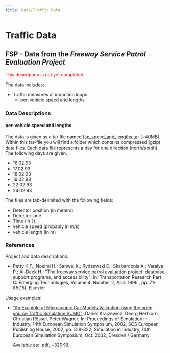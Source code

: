 ```yaml
---
title: Data/Traffic Data
---
```


# Traffic Data

## FSP - Data from the *Freeway Service Patrol Evaluation Project*

<font color="red">This description is not yet completed</font>

The data includes:

- Traffic measures at induction loops
  - per-vehicle speed and lengths

### Data Descriptions

#### per-vehicle speed and lengths

The data is given as a tar file named
[fsp_speed_and_lengths.tar](http://prdownloads.sourceforge.net/sumo/fsp_speed_and_lengths.tar?download)
(\~40MB). Within this tar-file you will find a folder which contains
compressed (gzip) data files. Each data file represents a day for one
direction (north/south). The following days are given:

- 16.02.93
- 17.02.93
- 18.02.93
- 19.02.93
- 22.02.93
- 24.02.93

The files are tab-delimited with the following fields:

- Detector position (in meters)
- Detector lane
- Time (in ?)
- vehicle speed (probably in m/s)
- vehicle length (in m)

### References

Project and data descriptions:

- Petty K.F.; Noeimi H.; Sanwal K.; Rydzewski D.; Skabardonis A.;
  Varaiya P.; Al-Deek H.; "The freeway service patrol evaluation
  project: database support programs, and accessibility"; In:
  Transportation Research Part C: Emerging Technologies, Volume 4,
  Number 2, April 1996 , pp. 71-85(15), Elsevier

Usage examples:

- ["An Example of Microscopic Car Models Validation using the open
  source Traffic Simulation
  SUMO"](http://sumo.dlr.de/pdf/dkrajzew_ESS2002_LOG14_Validation.pdf);
  Daniel Krajzewicz, Georg Hertkorn, Christian Rössel, Peter Wagner;
  In: Proceedings of Simulation in Industry, 14th European Simulation
  Symposium, 2002, SCS European Publishing House, 2002, pp. 318-322,
  Simulation in Industry, 14th European Simulation Symposium, Oct.
  2002, Dresden / Germany
  
  Available as: [.pdf, \~320KB](http://sumo.dlr.de/pdf/dkrajzew_ESS2002_LOG14_Validation.pdf).